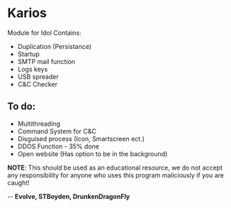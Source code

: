 # Karios 
Module for Idol
Contains:
- Duplication (Persistance)
- Startup
- SMTP mail function 
- Logs keys
- USB spreader 
- C&C Checker 

## To do:
- Multithreading
- Command System for C&C
- Disguised process (Icon, Smartscreen ect.)
- DDOS Function - 35% done
- Open website (Has option to be in the background)

**NOTE**: This should be used as an educational resource, we do not accept any responsibility for anyone who uses this program maliciously if you are caught!

-- **Evolve, STBoyden, DrunkenDragonFly**
